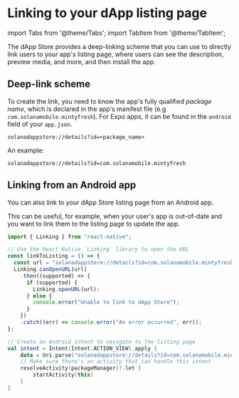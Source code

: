 # Linking to your dApp listing page

import Tabs from '@theme/Tabs';
import TabItem from '@theme/TabItem';

The dApp Store provides a deep-linking scheme that you can use to directly link users to your app's listing page, where users can see the description, preview media, and more, and then install the app.

## Deep-link scheme

To create the link, you need to know the app's fully qualified _package name_, which is declared in the app's manifest file (e.g `com.solanamobile.mintyfresh`). For Expo apps, it can be found in the `android` field of your `app.json`.

```
solanadappstore://details?id=<package_name>
```

An example:

```
solanadappstore://details?id=com.solanamobile.mintyfresh
```

## Linking from an Android app

You can also link to your dApp Store listing page from an Android app.

This can be useful, for example, when your user's app is out-of-date and you want to link them to the listing page to update the app.

<Tabs>
<TabItem value="React Native" label="React Native">

```ts
import { Linking } from "react-native";

// Use the React Native `Linking` library to open the URL
const linkToListing = () => {
  const url = "solanadappstore://details?id=com.solanamobile.mintyfresh";
  Linking.canOpenURL(url)
    .then((supported) => {
      if (supported) {
        Linking.openURL(url);
      } else {
        console.error("Unable to link to dApp Store");
      }
    })
    .catch((err) => console.error("An error occurred", err));
};
```

</TabItem>
<TabItem value="Kotlin" label="Kotlin">

```kotlin
// Create an Android intent to navigate to the listing page
val intent = Intent(Intent.ACTION_VIEW).apply {
    data = Uri.parse("solanadappstore://details?id=com.solanamobile.mintyfresh")
    // Make sure there's an activity that can handle this intent
    resolveActivity(packageManager)?.let {
        startActivity(this)
    }
}
```

</TabItem>
</Tabs>
